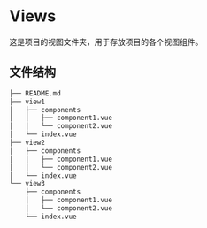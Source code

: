# Views

这是项目的视图文件夹，用于存放项目的各个视图组件。

## 文件结构

```bash
├── README.md
├── view1
│   ├── components
│   │   ├── component1.vue
│   │   └── component2.vue
│   └── index.vue
├── view2
│   ├── components
│   │   ├── component1.vue
│   │   └── component2.vue
│   └── index.vue
└── view3
    ├── components
    │   ├── component1.vue
    │   └── component2.vue
    └── index.vue
```